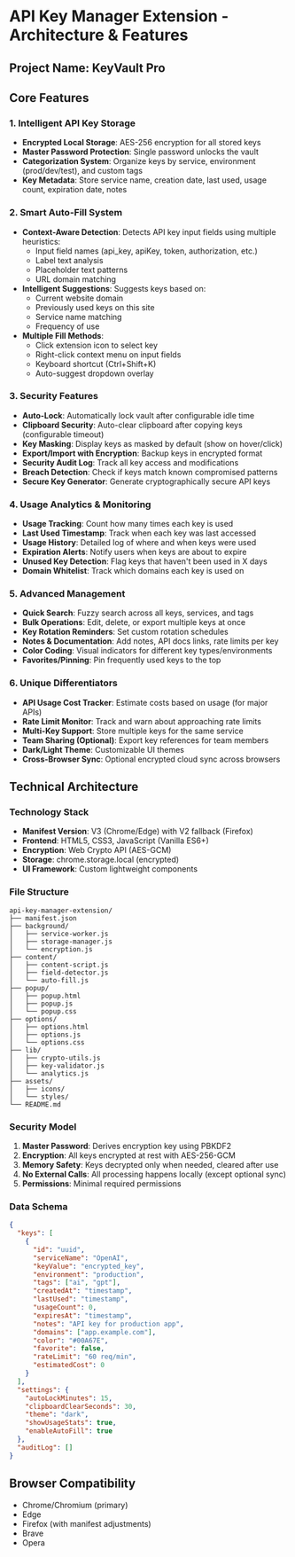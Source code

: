 # API Key Manager Extension - Architecture & Features

## Project Name: KeyVault Pro

## Core Features

### 1. Intelligent API Key Storage
- **Encrypted Local Storage**: AES-256 encryption for all stored keys
- **Master Password Protection**: Single password unlocks the vault
- **Categorization System**: Organize keys by service, environment (prod/dev/test), and custom tags
- **Key Metadata**: Store service name, creation date, last used, usage count, expiration date, notes

### 2. Smart Auto-Fill System
- **Context-Aware Detection**: Detects API key input fields using multiple heuristics:
  - Input field names (api_key, apiKey, token, authorization, etc.)
  - Label text analysis
  - Placeholder text patterns
  - URL domain matching
- **Intelligent Suggestions**: Suggests keys based on:
  - Current website domain
  - Previously used keys on this site
  - Service name matching
  - Frequency of use
- **Multiple Fill Methods**:
  - Click extension icon to select key
  - Right-click context menu on input fields
  - Keyboard shortcut (Ctrl+Shift+K)
  - Auto-suggest dropdown overlay

### 3. Security Features
- **Auto-Lock**: Automatically lock vault after configurable idle time
- **Clipboard Security**: Auto-clear clipboard after copying keys (configurable timeout)
- **Key Masking**: Display keys as masked by default (show on hover/click)
- **Export/Import with Encryption**: Backup keys in encrypted format
- **Security Audit Log**: Track all key access and modifications
- **Breach Detection**: Check if keys match known compromised patterns
- **Secure Key Generator**: Generate cryptographically secure API keys

### 4. Usage Analytics & Monitoring
- **Usage Tracking**: Count how many times each key is used
- **Last Used Timestamp**: Track when each key was last accessed
- **Usage History**: Detailed log of where and when keys were used
- **Expiration Alerts**: Notify users when keys are about to expire
- **Unused Key Detection**: Flag keys that haven't been used in X days
- **Domain Whitelist**: Track which domains each key is used on

### 5. Advanced Management
- **Quick Search**: Fuzzy search across all keys, services, and tags
- **Bulk Operations**: Edit, delete, or export multiple keys at once
- **Key Rotation Reminders**: Set custom rotation schedules
- **Notes & Documentation**: Add notes, API docs links, rate limits per key
- **Color Coding**: Visual indicators for different key types/environments
- **Favorites/Pinning**: Pin frequently used keys to the top

### 6. Unique Differentiators
- **API Usage Cost Tracker**: Estimate costs based on usage (for major APIs)
- **Rate Limit Monitor**: Track and warn about approaching rate limits
- **Multi-Key Support**: Store multiple keys for the same service
- **Team Sharing (Optional)**: Export key references for team members
- **Dark/Light Theme**: Customizable UI themes
- **Cross-Browser Sync**: Optional encrypted cloud sync across browsers

## Technical Architecture

### Technology Stack
- **Manifest Version**: V3 (Chrome/Edge) with V2 fallback (Firefox)
- **Frontend**: HTML5, CSS3, JavaScript (Vanilla ES6+)
- **Encryption**: Web Crypto API (AES-GCM)
- **Storage**: chrome.storage.local (encrypted)
- **UI Framework**: Custom lightweight components

### File Structure
```
api-key-manager-extension/
├── manifest.json
├── background/
│   ├── service-worker.js
│   ├── storage-manager.js
│   └── encryption.js
├── content/
│   ├── content-script.js
│   ├── field-detector.js
│   └── auto-fill.js
├── popup/
│   ├── popup.html
│   ├── popup.js
│   └── popup.css
├── options/
│   ├── options.html
│   ├── options.js
│   └── options.css
├── lib/
│   ├── crypto-utils.js
│   ├── key-validator.js
│   └── analytics.js
├── assets/
│   ├── icons/
│   └── styles/
└── README.md
```

### Security Model
1. **Master Password**: Derives encryption key using PBKDF2
2. **Encryption**: All keys encrypted at rest with AES-256-GCM
3. **Memory Safety**: Keys decrypted only when needed, cleared after use
4. **No External Calls**: All processing happens locally (except optional sync)
5. **Permissions**: Minimal required permissions

### Data Schema
```json
{
  "keys": [
    {
      "id": "uuid",
      "serviceName": "OpenAI",
      "keyValue": "encrypted_key",
      "environment": "production",
      "tags": ["ai", "gpt"],
      "createdAt": "timestamp",
      "lastUsed": "timestamp",
      "usageCount": 0,
      "expiresAt": "timestamp",
      "notes": "API key for production app",
      "domains": ["app.example.com"],
      "color": "#00A67E",
      "favorite": false,
      "rateLimit": "60 req/min",
      "estimatedCost": 0
    }
  ],
  "settings": {
    "autoLockMinutes": 15,
    "clipboardClearSeconds": 30,
    "theme": "dark",
    "showUsageStats": true,
    "enableAutoFill": true
  },
  "auditLog": []
}
```

## Browser Compatibility
- Chrome/Chromium (primary)
- Edge
- Firefox (with manifest adjustments)
- Brave
- Opera

